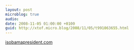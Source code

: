 ```yaml
---
layout: post
microblog: true
audio: 
date: 2008-11-05 01:00:00 +0100
guid: http://xtof.micro.blog/2008/11/05/t991063655.html
---
```

[isobamapresident.com](http://isobamapresident.com/)
